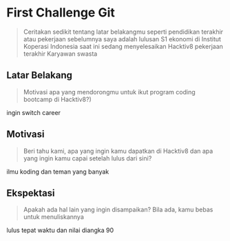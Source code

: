 # First Challenge Git

> Ceritakan sedikit tentang latar belakangmu seperti pendidikan terakhir atau pekerjaan sebelumnya
saya adalah lulusan S1 ekonomi di Institut Koperasi Indonesia saat ini sedang menyelesaikan Hacktiv8 pekerjaan terakhir Karyawan swasta

## Latar Belakang

> Motivasi apa yang mendorongmu untuk ikut program coding bootcamp di Hacktiv8?)

ingin switch career

## Motivasi

> Beri tahu kami, apa yang ingin kamu dapatkan di Hacktiv8 dan apa yang ingin kamu capai setelah lulus dari sini?

ilmu koding dan teman yang banyak

## Ekspektasi

> Apakah ada hal lain yang ingin disampaikan? Bila ada, kamu bebas untuk menuliskannya

lulus tepat waktu dan nilai diangka 90
